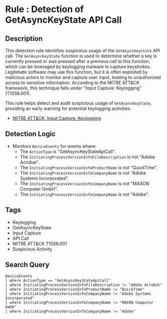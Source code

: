 # Rule : Detection of GetAsyncKeyState API Call

## Description
This detection rule identifies suspicious usage of the `GetAsyncKeyState` API call. The `GetAsyncKeyState` function is used to determine whether a key is currently pressed or was pressed after a previous call to this function, which can be leveraged by keylogging malware to capture keystrokes. Legitimate software may use this function, but it is often exploited by malicious actors to monitor and capture user input, leading to unauthorized access to sensitive information. According to the MITRE ATT&CK framework, this technique falls under "Input Capture: Keylogging" (T1056.001).

This rule helps detect and audit suspicious usage of `GetAsyncKeyState`, providing an early warning for potential keylogging activities.

- [MITRE ATT&CK: Input Capture: Keylogging](https://attack.mitre.org/techniques/T1056/001/)

## Detection Logic
- Monitors `DeviceEvents` for events where:
  - The `ActionType` is "GetAsyncKeyStateApiCall".
  - The `InitiatingProcessVersionInfoFileDescription` is not "Adobe Acrobat".
  - The `InitiatingProcessVersionInfoProductName` is not "QuickTime".
  - The `InitiatingProcessVersionInfoCompanyName` is not "Adobe Systems Incorporated".
  - The `InitiatingProcessVersionInfoCompanyName` is not "MAXON Computer GmbH".
  - The `InitiatingProcessVersionInfoCompanyName` is not "Adobe".

## Tags
- Keylogging
- GetAsyncKeyState
- Input Capture
- API Call
- MITRE ATT&CK T1056.001
- Suspicious Activity

## Search Query
```kql
DeviceEvents
| where ActionType == "GetAsyncKeyStateApiCall"
| where InitiatingProcessVersionInfoFileDescription != "Adobe Acrobat"
| where InitiatingProcessVersionInfoProductName != "QuickTime"
| where InitiatingProcessVersionInfoCompanyName != "Adobe Systems Incorporated"
| where InitiatingProcessVersionInfoCompanyName != "MAXON Computer GmbH"
| where InitiatingProcessVersionInfoCompanyName != "Adobe"
```
